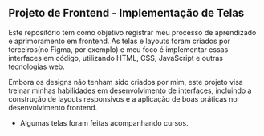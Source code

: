 ## Projeto de Frontend - Implementação de Telas

Este repositório tem como objetivo registrar meu processo de aprendizado e aprimoramento em frontend. As telas e layouts foram criados por terceiros(no Figma, por exemplo) e meu foco é implementar essas interfaces em código, utilizando HTML, CSS, JavaScript e outras tecnologias web.

Embora os designs não tenham sido criados por mim, este projeto visa treinar minhas habilidades em desenvolvimento de interfaces, incluindo a construção de layouts responsivos e a aplicação de boas práticas no desenvolvimento frontend.

- Algumas telas foram feitas acompanhando cursos.
